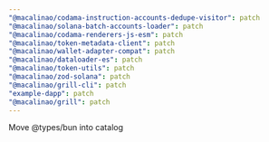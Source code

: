 ```yaml
---
"@macalinao/codama-instruction-accounts-dedupe-visitor": patch
"@macalinao/solana-batch-accounts-loader": patch
"@macalinao/codama-renderers-js-esm": patch
"@macalinao/token-metadata-client": patch
"@macalinao/wallet-adapter-compat": patch
"@macalinao/dataloader-es": patch
"@macalinao/token-utils": patch
"@macalinao/zod-solana": patch
"@macalinao/grill-cli": patch
"example-dapp": patch
"@macalinao/grill": patch
---
```


Move @types/bun into catalog
